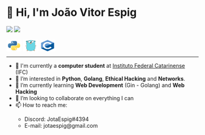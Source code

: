 <body>
    <h1>👋 Hi, I'm João Vitor Espig</h1>
    <div>
        <img height="169em" src="https://github-readme-stats-git-masterrstaa-rickstaa.vercel.app/api?username=jotaespig&show_icons=true&theme=github_dark&include_all_commits=true&count_private=true">
        <img height="169em" src="https://github-readme-stats-git-masterrstaa-rickstaa.vercel.app/api/top-langs/?username=jotaespig&layout=compact&langs_count=5&theme=github_dark">
    </div>
    <div style="display: inline_block"><br>
        <img align="center" alt="Python" height="30" width="40" src="https://raw.githubusercontent.com/devicons/devicon/master/icons/python/python-original.svg">
        <img align="center" alt="Golang" height="30" width="40" src="https://raw.githubusercontent.com/devicons/devicon/master/icons/go/go-original.svg">
        <img align="center" alt="C" height="30" width="40" src="https://raw.githubusercontent.com/devicons/devicon/master/icons/c/c-original.svg">
    </div>
    <hr>
    <div>
        <ul>
            <li>👨‍ I'm currently a <b>computer student</b> at <a href="https://ifc.edu.br/" target="_blank">Instituto Federal Catarinense</a> (IFC)</li>
            <li>👀 I’m interested in <b>Python</b>, <b>Golang</b>, <b>Ethical Hacking</b> and <b>Networks</b>.</li>
            <li>🌱 I’m currently learning <b>Web Development</b> (Gin - Golang) and <b>Web Hacking</b></li>
            <li>💞️ I’m looking to collaborate on everything I can</li>
            <li>📫 How to reach me:</li>
            <ul>
                <li>Discord: JotaEspig#4394</li>
                <li>E-mail: jotaespig@gmail.com</li>
            </ul>
        </ul>
    </div>
</body>
